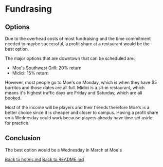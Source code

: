 # Fundrasing

## Options

Due to the overhead costs of most fundraising and the time commitment needed to maybe successful, a profit share at a restaurant would be the best option.

The major options that are downtown that can be scheduled are:

* Moe's Southwest Grill: 20% return
* Midici: 15% return

However, most people go to Moe's on Monday, which is when they have $5 burritos and those dates are all full. Midici is a sit-in restaurant, which means it's highest traffic days are Friday and Saturday, which are all booked. 

Most of the income will be players and their friends therefore Moe's is a better choice since it is cheaper and closer to campus. Having a profit share on a Wednesday could work because players already have time set aside for practice.

## Conclusion

The best option would be a Wednesday in March at Moe's

[Back to hotels.md](hotels.md)
[Back to README.md](README.md)
